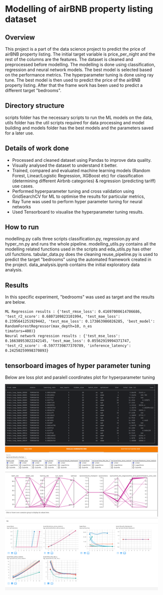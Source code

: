 # Modelling of airBNB property listing dataset
## Overview
This project is a part of the data science project to predict the price of airBNB property listing. The initial target variable is price_per_night and the rest of the columns are the features. The dataset is cleaned and preprocessed before modelling. The modelling is done using classification, regression and neural network models. The best model is selected based on the performance metrics. The hyperparameter tuning is done using ray tune. The best model is then used to predict the price of the airBNB property listing. After that the frame work has been used to predict a different target "bedrooms".

## Directory structure
scripts folder has the necessary scripts to run the ML models on the data, utils folder has the util scripts required for data processing and model building and models folder has the best models and the parameters saved for a later use.

## Details of work done
- Processed and cleaned dataset using Pandas to improve data quality.
- Visually analysed the dataset to understand it better. 
- Trained, compared and evaluated machine learning models (Random Forest,
Linear/Logistic Regression, XGBoost etc) for classification (determining different
Airbnb categories) & regression (predicting tariff) use cases.
- Performed hyperparameter tuning and cross validation using GridSearchCV for ML to optimise the results for particular metrics,
- Ray Tune was used to perform hyper parameter tuning for neural networks
- Used Tensorboard to visualise the hyperparameter tuning results.
## How to run
modelling.py calls three scripts classification.py, regression.py and hyper_nn.py and runs the whole pipeline.
modelling_utils.py contains all the modelling related functions used in the scripts and eda_utils.py has other util functions. tabular_data.py does the cleaning
reuse_pipeline.py is used to predict the target "bedrooms" using the automated framework created in the project.
data_analysis.ipynb contains the initial exploratory data analysis. 

## Results
In this specific experiment, "bedrooms" was used as target and the results are below. 
```
ML Regression results : {'test_rmse_loss': 0.41697000614706686, 'test_r2_score': 0.6807109823101994, 'test_mae_loss': 0.2395641251929442, 'test_mse_loss': 0.173863986026285, 'best_model': RandomForestRegressor(max_depth=10, n_es
timators=400)}
Neural network regression results : {'test_mse_loss': 0.16638953022242145, 'test_mae_loss': 0.05562919994371747, 'test_r2_score': -0.5977739877370789, 'inference_latency': 0.24250259998370893}
```

## tensorboard images of hyper parameter tuning
Below are loss plot and paralell coordinates plot for hyperparameter tuning 

![hyper_nn](screenshots/ray_tune1.PNG)
![hyper_nn](screenshots/tf1.PNG)
![hyper_nn](screenshots/tf2.PNG)

